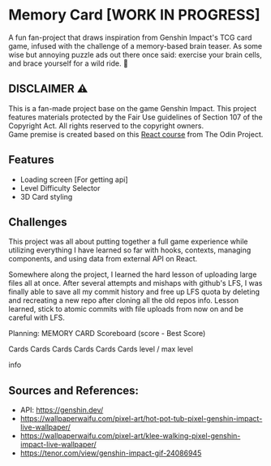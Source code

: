 # Memory Card [WORK IN PROGRESS]
A fun fan-project that draws inspiration from Genshin Impact's TCG card game, infused with the challenge of a memory-based brain teaser. As some wise but annoying puzzle ads out there once said: exercise your brain cells, and brace yourself for a wild ride. 🧩

## DISCLAIMER ⚠️
This is a fan-made project base on the game Genshin Impact. This project features materials protected by the Fair Use guidelines of Section 107 of the Copyright Act. All rights reserved to the copyright owners. <br>
Game premise is created based on this [React course](https://www.theodinproject.com/lessons/node-path-react-new-memory-card) from The Odin Project.

## Features
- Loading screen [For getting api]
- Level Difficulty Selector
- 3D Card styling

## Challenges
This project was all about putting together a full game experience while utilizing everything I have learned so far with hooks, contexts, managing components, and using data from external API on React. 

Somewhere along the project, I learned the hard lesson of uploading large files all at once. After several attempts and mishaps with github's LFS, I was finally able to save all my commit history and free up LFS quota by deleting and recreating a new repo after cloning all the old repos info. Lesson learned, stick to atomic commits with file uploads from now on and be careful with LFS.

Planning: 
MEMORY CARD
 Scoreboard (score - Best Score)

 Cards Cards Cards Cards Cards Cards
         level / max level

 info


## Sources and References:
- API: https://genshin.dev/
- https://wallpaperwaifu.com/pixel-art/hot-pot-tub-pixel-genshin-impact-live-wallpaper/
- https://wallpaperwaifu.com/pixel-art/klee-walking-pixel-genshin-impact-live-wallpaper/
- https://tenor.com/view/genshin-impact-gif-24086945